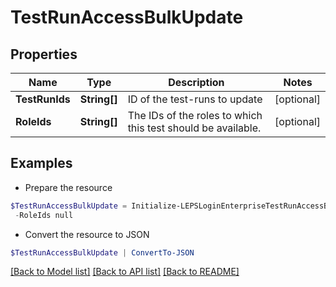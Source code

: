 # TestRunAccessBulkUpdate
## Properties

Name | Type | Description | Notes
------------ | ------------- | ------------- | -------------
**TestRunIds** | **String[]** | ID of the test-runs to update | [optional] 
**RoleIds** | **String[]** | The IDs of the roles to which this test should be available. | [optional] 

## Examples

- Prepare the resource
```powershell
$TestRunAccessBulkUpdate = Initialize-LEPSLoginEnterpriseTestRunAccessBulkUpdate  -TestRunIds null `
 -RoleIds null
```

- Convert the resource to JSON
```powershell
$TestRunAccessBulkUpdate | ConvertTo-JSON
```

[[Back to Model list]](../README.md#documentation-for-models) [[Back to API list]](../README.md#documentation-for-api-endpoints) [[Back to README]](../README.md)

